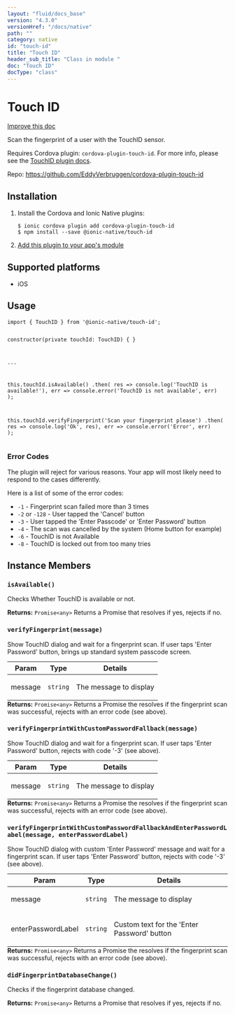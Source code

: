 ```yaml
---
layout: "fluid/docs_base"
version: "4.3.0"
versionHref: "/docs/native"
path: ""
category: native
id: "touch-id"
title: "Touch ID"
header_sub_title: "Class in module "
doc: "Touch ID"
docType: "class"
---
```


<h1 class="api-title">Touch ID</h1>

<a class="improve-v2-docs" href="http://github.com/ionic-team/ionic-native/edit/master/src/@ionic-native/plugins/touch-id/index.ts#L1">
  Improve this doc
</a>







<p>Scan the fingerprint of a user with the TouchID sensor.</p>
<p>Requires Cordova plugin: <code>cordova-plugin-touch-id</code>. For more info, please see the <a href="https://github.com/EddyVerbruggen/cordova-plugin-touch-id">TouchID plugin docs</a>.</p>


<p>Repo:
  <a href="https://github.com/EddyVerbruggen/cordova-plugin-touch-id">
    https://github.com/EddyVerbruggen/cordova-plugin-touch-id
  </a>
</p>


<h2><a class="anchor" name="installation" href="#installation"></a>Installation</h2>
<ol class="installation">
  <li>Install the Cordova and Ionic Native plugins:<br>
    <pre><code class="nohighlight">$ ionic cordova plugin add cordova-plugin-touch-id
$ npm install --save @ionic-native/touch-id
</code></pre>
  </li>
  <li><a href="https://ionicframework.com/docs/native/#Add_Plugins_to_Your_App_Module">Add this plugin to your app's module</a></li>
</ol>



<h2><a class="anchor" name="platforms" href="#platforms"></a>Supported platforms</h2>
<ul>
  <li>iOS</li>
</ul>






<h2><a class="anchor" name="usage" href="#usage"></a>Usage</h2>
<pre><code class="lang-typescript">import { TouchID } from &#39;@ionic-native/touch-id&#39;;

constructor(private touchId: TouchID) { }

...

this.touchId.isAvailable()
  .then(
    res =&gt; console.log(&#39;TouchID is available!&#39;),
    err =&gt; console.error(&#39;TouchID is not available&#39;, err)
  );

this.touchId.verifyFingerprint(&#39;Scan your fingerprint please&#39;)
  .then(
    res =&gt; console.log(&#39;Ok&#39;, res),
    err =&gt; console.error(&#39;Error&#39;, err)
  );
</code></pre>
<h3 id="error-codes">Error Codes</h3>
<p>The plugin will reject for various reasons. Your app will most likely need to respond to the cases differently.</p>
<p>Here is a list of some of the error codes:</p>
<ul>
<li><code>-1</code> - Fingerprint scan failed more than 3 times</li>
<li><code>-2</code> or <code>-128</code> - User tapped the &#39;Cancel&#39; button</li>
<li><code>-3</code> - User tapped the &#39;Enter Passcode&#39; or &#39;Enter Password&#39; button</li>
<li><code>-4</code> - The scan was cancelled by the system (Home button for example)</li>
<li><code>-6</code> - TouchID is not Available</li>
<li><code>-8</code> - TouchID is locked out from too many tries</li>
</ul>








<h2><a class="anchor" name="instance-members" href="#instance-members"></a>Instance Members</h2>
<h3><a class="anchor" name="isAvailable" href="#isAvailable"></a><code>isAvailable()</code></h3>


Checks Whether TouchID is available or not.



<div class="return-value" markdown="1">
  <i class="icon ion-arrow-return-left"></i>
  <b>Returns:</b> <code>Promise&lt;any&gt;</code> Returns a Promise that resolves if yes, rejects if no.
</div><h3><a class="anchor" name="verifyFingerprint" href="#verifyFingerprint"></a><code>verifyFingerprint(message)</code></h3>


Show TouchID dialog and wait for a fingerprint scan. If user taps 'Enter Password' button, brings up standard system passcode screen.

<table class="table param-table" style="margin:0;">
  <thead>
  <tr>
    <th>Param</th>
    <th>Type</th>
    <th>Details</th>
  </tr>
  </thead>
  <tbody>
  <tr>
    <td>
      message</td>
    <td>
      <code>string</code>
    </td>
    <td>
      <p>The message to display</p>
</td>
  </tr>
  </tbody>
</table>

<div class="return-value" markdown="1">
  <i class="icon ion-arrow-return-left"></i>
  <b>Returns:</b> <code>Promise&lt;any&gt;</code> Returns a Promise the resolves if the fingerprint scan was successful, rejects with an error code (see above).
</div><h3><a class="anchor" name="verifyFingerprintWithCustomPasswordFallback" href="#verifyFingerprintWithCustomPasswordFallback"></a><code>verifyFingerprintWithCustomPasswordFallback(message)</code></h3>


Show TouchID dialog and wait for a fingerprint scan. If user taps 'Enter Password' button, rejects with code '-3' (see above).

<table class="table param-table" style="margin:0;">
  <thead>
  <tr>
    <th>Param</th>
    <th>Type</th>
    <th>Details</th>
  </tr>
  </thead>
  <tbody>
  <tr>
    <td>
      message</td>
    <td>
      <code>string</code>
    </td>
    <td>
      <p>The message to display</p>
</td>
  </tr>
  </tbody>
</table>

<div class="return-value" markdown="1">
  <i class="icon ion-arrow-return-left"></i>
  <b>Returns:</b> <code>Promise&lt;any&gt;</code> Returns a Promise the resolves if the fingerprint scan was successful, rejects with an error code (see above).
</div><h3><a class="anchor" name="verifyFingerprintWithCustomPasswordFallbackAndEnterPasswordLabel" href="#verifyFingerprintWithCustomPasswordFallbackAndEnterPasswordLabel"></a><code>verifyFingerprintWithCustomPasswordFallbackAndEnterPasswordLabel(message,&nbsp;enterPasswordLabel)</code></h3>


Show TouchID dialog with custom 'Enter Password' message and wait for a fingerprint scan. If user taps 'Enter Password' button, rejects with code '-3' (see above).

<table class="table param-table" style="margin:0;">
  <thead>
  <tr>
    <th>Param</th>
    <th>Type</th>
    <th>Details</th>
  </tr>
  </thead>
  <tbody>
  <tr>
    <td>
      message</td>
    <td>
      <code>string</code>
    </td>
    <td>
      <p>The message to display</p>
</td>
  </tr>
  
  <tr>
    <td>
      enterPasswordLabel</td>
    <td>
      <code>string</code>
    </td>
    <td>
      <p>Custom text for the &#39;Enter Password&#39; button</p>
</td>
  </tr>
  </tbody>
</table>

<div class="return-value" markdown="1">
  <i class="icon ion-arrow-return-left"></i>
  <b>Returns:</b> <code>Promise&lt;any&gt;</code> Returns a Promise the resolves if the fingerprint scan was successful, rejects with an error code (see above).
</div><h3><a class="anchor" name="didFingerprintDatabaseChange" href="#didFingerprintDatabaseChange"></a><code>didFingerprintDatabaseChange()</code></h3>


Checks if the fingerprint database changed.



<div class="return-value" markdown="1">
  <i class="icon ion-arrow-return-left"></i>
  <b>Returns:</b> <code>Promise&lt;any&gt;</code> Returns a Promise that resolves if yes, rejects if no.
</div>





